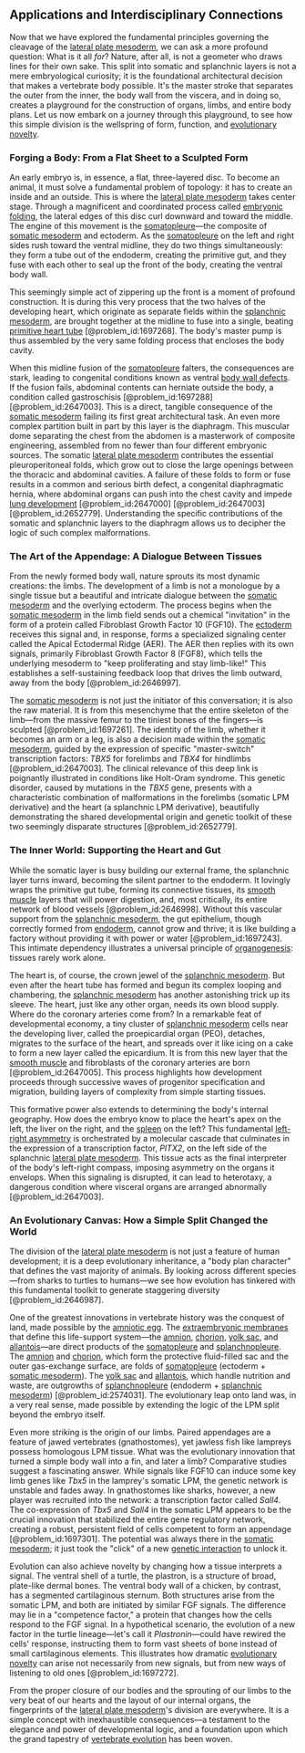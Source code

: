 ## Applications and Interdisciplinary Connections

Now that we have explored the fundamental principles governing the cleavage of the [lateral plate mesoderm](@article_id:261351), we can ask a more profound question: What is it all *for*? Nature, after all, is not a geometer who draws lines for their own sake. This split into somatic and splanchnic layers is not a mere embryological curiosity; it is the foundational architectural decision that makes a vertebrate body possible. It's the master stroke that separates the outer from the inner, the body wall from the viscera, and in doing so, creates a playground for the construction of organs, limbs, and entire body plans. Let us now embark on a journey through this playground, to see how this simple division is the wellspring of form, function, and [evolutionary novelty](@article_id:270956).

### Forging a Body: From a Flat Sheet to a Sculpted Form

An early embryo is, in essence, a flat, three-layered disc. To become an animal, it must solve a fundamental problem of topology: it has to create an inside and an outside. This is where the [lateral plate mesoderm](@article_id:261351) takes center stage. Through a magnificent and coordinated process called [embryonic folding](@article_id:264676), the lateral edges of this disc curl downward and toward the middle. The engine of this movement is the [somatopleure](@article_id:272077)—the composite of [somatic mesoderm](@article_id:273033) and ectoderm. As the [somatopleure](@article_id:272077) on the left and right sides rush toward the ventral midline, they do two things simultaneously: they form a tube out of the endoderm, creating the primitive gut, and they fuse with each other to seal up the front of the body, creating the ventral body wall.

This seemingly simple act of zippering up the front is a moment of profound construction. It is during this very process that the two halves of the developing heart, which originate as separate fields within the [splanchnic mesoderm](@article_id:272561), are brought together at the midline to fuse into a single, beating [primitive heart tube](@article_id:204168) [@problem_id:1697268]. The body's master pump is thus assembled by the very same folding process that encloses the body cavity.

When this midline fusion of the [somatopleure](@article_id:272077) falters, the consequences are stark, leading to congenital conditions known as ventral [body wall defects](@article_id:184634). If the fusion fails, abdominal contents can herniate outside the body, a condition called gastroschisis [@problem_id:1697288] [@problem_id:2647003]. This is a direct, tangible consequence of the [somatic mesoderm](@article_id:273033) failing its first great architectural task. An even more complex partition built in part by this layer is the diaphragm. This muscular dome separating the chest from the abdomen is a masterwork of composite engineering, assembled from no fewer than four different embryonic sources. The somatic [lateral plate mesoderm](@article_id:261351) contributes the essential pleuroperitoneal folds, which grow out to close the large openings between the thoracic and abdominal cavities. A failure of these folds to form or fuse results in a common and serious birth defect, a congenital diaphragmatic hernia, where abdominal organs can push into the chest cavity and impede [lung development](@article_id:269093) [@problem_id:2647000] [@problem_id:2647003] [@problem_id:2652779]. Understanding the specific contributions of the somatic and splanchnic layers to the diaphragm allows us to decipher the logic of such complex malformations.

### The Art of the Appendage: A Dialogue Between Tissues

From the newly formed body wall, nature sprouts its most dynamic creations: the limbs. The development of a limb is not a monologue by a single tissue but a beautiful and intricate dialogue between the [somatic mesoderm](@article_id:273033) and the overlying ectoderm. The process begins when the [somatic mesoderm](@article_id:273033) in the limb field sends out a chemical "invitation" in the form of a protein called Fibroblast Growth Factor 10 (FGF10). The [ectoderm](@article_id:139845) receives this signal and, in response, forms a specialized signaling center called the Apical Ectodermal Ridge (AER). The AER then replies with its own signals, primarily Fibroblast Growth Factor 8 (FGF8), which tells the underlying mesoderm to "keep proliferating and stay limb-like!" This establishes a self-sustaining feedback loop that drives the limb outward, away from the body [@problem_id:2646997].

The [somatic mesoderm](@article_id:273033) is not just the initiator of this conversation; it is also the raw material. It is from this mesenchyme that the entire skeleton of the limb—from the massive femur to the tiniest bones of the fingers—is sculpted [@problem_id:1697261]. The identity of the limb, whether it becomes an arm or a leg, is also a decision made within the [somatic mesoderm](@article_id:273033), guided by the expression of specific "master-switch" transcription factors: *TBX5* for forelimbs and *TBX4* for hindlimbs [@problem_id:2647003]. The clinical relevance of this deep link is poignantly illustrated in conditions like Holt-Oram syndrome. This genetic disorder, caused by mutations in the *TBX5* gene, presents with a characteristic combination of malformations in the forelimbs (somatic LPM derivative) and the heart (a splanchnic LPM derivative), beautifully demonstrating the shared developmental origin and genetic toolkit of these two seemingly disparate structures [@problem_id:2652779].

### The Inner World: Supporting the Heart and Gut

While the somatic layer is busy building our external frame, the splanchnic layer turns inward, becoming the silent partner to the endoderm. It lovingly wraps the primitive gut tube, forming its connective tissues, its [smooth muscle](@article_id:151904) layers that will power digestion, and, most critically, its entire network of blood vessels [@problem_id:2646998]. Without this vascular support from the [splanchnic mesoderm](@article_id:272561), the gut epithelium, though correctly formed from [endoderm](@article_id:139927), cannot grow and thrive; it is like building a factory without providing it with power or water [@problem_id:1697243]. This intimate dependency illustrates a universal principle of [organogenesis](@article_id:144661): tissues rarely work alone.

The heart is, of course, the crown jewel of the [splanchnic mesoderm](@article_id:272561). But even after the heart tube has formed and begun its complex looping and chambering, the [splanchnic mesoderm](@article_id:272561) has another astonishing trick up its sleeve. The heart, just like any other organ, needs its own blood supply. Where do the coronary arteries come from? In a remarkable feat of developmental economy, a tiny cluster of [splanchnic mesoderm](@article_id:272561) cells near the developing liver, called the proepicardial organ (PEO), detaches, migrates to the surface of the heart, and spreads over it like icing on a cake to form a new layer called the epicardium. It is from this new layer that the [smooth muscle](@article_id:151904) and fibroblasts of the coronary arteries are born [@problem_id:2647005]. This process highlights how development proceeds through successive waves of progenitor specification and migration, building layers of complexity from simple starting tissues.

This formative power also extends to determining the body's internal geography. How does the embryo know to place the heart's apex on the left, the liver on the right, and the [spleen](@article_id:188309) on the left? This fundamental [left-right asymmetry](@article_id:267407) is orchestrated by a molecular cascade that culminates in the expression of a transcription factor, *PITX2*, on the left side of the splanchnic [lateral plate mesoderm](@article_id:261351). This tissue acts as the final interpreter of the body's left-right compass, imposing asymmetry on the organs it envelops. When this signaling is disrupted, it can lead to heterotaxy, a dangerous condition where visceral organs are arranged abnormally [@problem_id:2647003].

### An Evolutionary Canvas: How a Simple Split Changed the World

The division of the [lateral plate mesoderm](@article_id:261351) is not just a feature of human development; it is a deep evolutionary inheritance, a "body plan character" that defines the vast majority of animals. By looking across different species—from sharks to turtles to humans—we see how evolution has tinkered with this fundamental toolkit to generate staggering diversity [@problem_id:2646987].

One of the greatest innovations in vertebrate history was the conquest of land, made possible by the [amniotic egg](@article_id:144865). The [extraembryonic membranes](@article_id:268904) that define this life-support system—the [amnion](@article_id:172682), [chorion](@article_id:173571), [yolk sac](@article_id:276421), and [allantois](@article_id:175955)—are direct products of the [somatopleure](@article_id:272077) and [splanchnopleure](@article_id:266805). The [amnion](@article_id:172682) and [chorion](@article_id:173571), which form the protective fluid-filled sac and the outer gas-exchange surface, are folds of [somatopleure](@article_id:272077) (ectoderm + [somatic mesoderm](@article_id:273033)). The [yolk sac](@article_id:276421) and [allantois](@article_id:175955), which handle nutrition and waste, are outgrowths of [splanchnopleure](@article_id:266805) (endoderm + [splanchnic mesoderm](@article_id:272561)) [@problem_id:2574031]. The evolutionary leap onto land was, in a very real sense, made possible by extending the logic of the LPM split beyond the embryo itself.

Even more striking is the origin of our limbs. Paired appendages are a feature of jawed vertebrates (gnathostomes), yet jawless fish like lampreys possess homologous LPM tissue. What was the evolutionary innovation that turned a simple body wall into a fin, and later a limb? Comparative studies suggest a fascinating answer. While signals like FGF10 can induce some key limb genes like *Tbx5* in the lamprey's somatic LPM, the genetic network is unstable and fades away. In gnathostomes like sharks, however, a new player was recruited into the network: a transcription factor called *Sall4*. The co-expression of *Tbx5* and *Sall4* in the somatic LPM appears to be the crucial innovation that stabilized the entire gene regulatory network, creating a robust, persistent field of cells competent to form an appendage [@problem_id:1697301]. The potential was always there in the [somatic mesoderm](@article_id:273033); it just took the "click" of a new [genetic interaction](@article_id:151200) to unlock it.

Evolution can also achieve novelty by changing how a tissue interprets a signal. The ventral shell of a turtle, the plastron, is a structure of broad, plate-like dermal bones. The ventral body wall of a chicken, by contrast, has a segmented cartilaginous sternum. Both structures arise from the somatic LPM, and both are initiated by similar FGF signals. The difference may lie in a "competence factor," a protein that changes how the cells respond to the FGF signal. In a hypothetical scenario, the evolution of a new factor in the turtle lineage—let's call it *Plastronin*—could have rewired the cells' response, instructing them to form vast sheets of bone instead of small cartilaginous elements. This illustrates how dramatic [evolutionary novelty](@article_id:270956) can arise not necessarily from new signals, but from new ways of listening to old ones [@problem_id:1697272].

From the proper closure of our bodies and the sprouting of our limbs to the very beat of our hearts and the layout of our internal organs, the fingerprints of the [lateral plate mesoderm](@article_id:261351)'s division are everywhere. It is a simple concept with inexhaustible consequences—a testament to the elegance and power of developmental logic, and a foundation upon which the grand tapestry of [vertebrate evolution](@article_id:144524) has been woven.